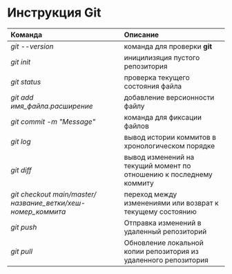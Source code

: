# Инструкция Git

| Команда | Описание |
|:----|:----|
|*git --version* | команда для проверки __git__
|*git init* | иницилизяция пустого репозитория
|*git status* | проверка текущего состояния файла
|*git add имя_файла.расширение* | добавление версионности файлу
|*git commit -m "Message"* | команда для фиксации файлов
|*git log* | вывод истории коммитов в хронологическом порядке
|*git diff* | вывод изменений на текущий момент по отношению к последнему коммиту
|*git checkout main/master/название_ветки/хеш-номер_коммита* | переход между изменениями или возврат к текущему состоянию
|*git push* | Отправка изменений в удаленный репозиторий
|*git pull* | Обновление локальной копии репозитория из удаленного репозитория